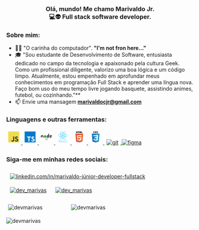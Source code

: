 <h3 align="center">Olá, mundo! Me chamo Marivaldo Jr. <br> 💻👽 Full stack software developer.</h3>

<h3 align="left">Sobre mim:</h3>

- 👨‍💻 "O carinha do computador". **"I'm not fron here..."**
- 🎓 "Sou estudante de Desenvolvimento de Software, entusiasta dedicado no campo da tecnologia e apaixonado pela cultura Geek. Como um profissional diligente, valorizo uma boa lógica e um código limpo. Atualmente, estou empenhado em aprofundar meus conhecimentos em programação Full Stack e aprender uma língua nova. Faço bom uso do meu tempo livre jogando basquete, assistindo animes, futebol, ou cozinhando."**
- 📫 Envie uma mansagem **marivaldocjr@gmail.com**

<h3 align="left">Linguagens e outras ferramentas:</h3>
<p align="left"><a href="https://developer.mozilla.org/en-US/docs/Web/JavaScript" target="_blank" rel="noreferrer"> <img src="https://raw.githubusercontent.com/devicons/devicon/master/icons/javascript/javascript-original.svg" alt="javascript" width="30" height="30" vspace="5" hspace="5"/> </a><a href="https://www.typescriptlang.org/" target="_blank" rel="noreferrer"> <img src="https://raw.githubusercontent.com/devicons/devicon/master/icons/typescript/typescript-original.svg" alt="typescript" width="30" height="30" vspace="5" hspace="5"/> </a>
<a href="https://nodejs.org" target="_blank" rel="noreferrer"> <img src="https://raw.githubusercontent.com/devicons/devicon/master/icons/nodejs/nodejs-original-wordmark.svg" alt="nodejs" width="30" height="30" vspace="5" hspace="5"/> </a><a href="https://reactjs.org/" target="_blank" rel="noreferrer"> <img src="https://raw.githubusercontent.com/devicons/devicon/master/icons/react/react-original-wordmark.svg" alt="react" width="30" height="30" vspace="5" hspace="5"/> </a> <a href="https://www.w3.org/html/" target="_blank" rel="noreferrer"> <img src="https://raw.githubusercontent.com/devicons/devicon/master/icons/html5/html5-original-wordmark.svg" alt="html5" width="30" height="30" vspace="5" hspace="5"/> </a><a href="https://www.w3schools.com/css/" target="_blank" rel="noreferrer"> <img src="https://raw.githubusercontent.com/devicons/devicon/master/icons/css3/css3-original-wordmark.svg" alt="css3" width="30" height="30" vspace="5" hspace="5"/> </a><a href="https://git-scm.com/" target="_blank" rel="noreferrer"> <img src="https://www.vectorlogo.zone/logos/git-scm/git-scm-icon.svg" alt="git" width="30" height="30" vspace="5" hspace="5"/> </a><a href="https://www.figma.com/" target="_blank" rel="noreferrer"> <img
src="https://www.vectorlogo.zone/logos/figma/figma-icon.svg" alt="figma" width="30" height="30"/> </a> </p>

<h3 align="left">Siga-me em minhas redes sociais:</h3>
<p align="left">
<a href="https://linkedin.com/in/linkedin.com/in/marivaldo-júnior-developer-fullstack" target="blank"><img align="center" src="https://raw.githubusercontent.com/rahuldkjain/github-profile-readme-generator/master/src/images/icons/Social/linked-in-alt.svg" alt="linkedin.com/in/marivaldo-júnior-developer-fullstack" height="30" width="30" vspace="10" hspace="10"/></a>
<a href="https://instagram.com/dev_marivas" target="blank"><img align="center" src="https://raw.githubusercontent.com/rahuldkjain/github-profile-readme-generator/master/src/images/icons/Social/instagram.svg" alt="dev_marivas" height="30" width="30" vspace="10" hspace="10"/></a>
<a href="https://twitter.com/dev_marivas" target="blank"><img align="center" src="https://raw.githubusercontent.com/rahuldkjain/github-profile-readme-generator/master/src/images/icons/Social/twitter.svg" alt="dev_marivas" height="30" width="30" vspace="10" hspace="10"/></a>
</p>


<p>&nbsp;
<img align="center" src="https://github-readme-streak-stats.herokuapp.com/?user=devmarivas&" alt="devmarivas" width="30%" height="30%" vspace="5" hspace="5" />
<img align="left" src="https://github-readme-stats.vercel.app/api/top-langs?username=devmarivas&show_icons=true&locale=en&layout=compact" alt="devmarivas" width="30%" height="30%" vspace="5" hspace="5" />
</p>



<p align="left"> <img src="https://komarev.com/ghpvc/?username=devmarivas&label=Profile%20views&color=0e75b6&style=flat" alt="devmarivas" /> </p>
